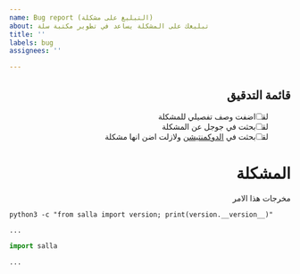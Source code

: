 ```yaml
---
name: Bug report (التبليغ على مشكلة)
about: تبليغك على المشكلة يساعد في تطوير مكتبة سلة
title: ''
labels: bug
assignees: ''

---
```


<div dir="rtl">

## قائمة التدقيق

<!-- ضع حرف اكس داخل المربع اذ كنت قد نفذت المطلوب -->

* [ ] لقد اضفت وصف تفصيلي للمشكلة
* [ ] لقد بحثت في جوجل عن المشكلة
* [ ] لقد بحثت في [الدوكمنتيشن](https://github.com/TheAwiteb/salla/blob/main/README.md) ولازلت اضن انها مشكلة

# المشكلة

مخرجات هذا الامر

</div>

`python3 -c "from salla import version; print(version.__version__)"`


```
...
```

<!-- على قدر استطاعتك اوصف المشكلة الي تواجها مع كود يتضمن المشكلة: -->

```py
import salla

...
```

<!-- اذا كنت تريد ان تكتب بالعربية ازيل الكومنت عن التاق الذي بالاسفل واكتب فيه-->



<!-- 

<div dir="rtl">

اكتب هنا بالعربية

</div>

-->
